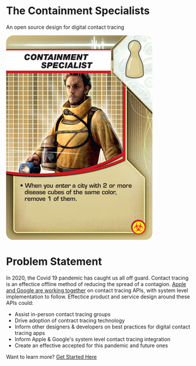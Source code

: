 # The Containment Specialists
An open source design for digital contact tracing

![Pandemic Role Card of Containment Specialist](img/pic1547116.png)


# Problem Statement
In 2020, the Covid 19 pandemic has caught us all off guard. Contact tracing is an effectice offline method of reducing the spread of a contagion. [Apple and Google are working together](https://www.theverge.com/interface/2020/4/11/21216652/apple-google-contact-tracing-covid-19-coronavirus-api-public-health-app-challenges) on contact tracing APIs, with system level implementation to follow. Effectice product and service design around these APIs could:

- Assist in-person contact tracing groups
- Drive adoption of contract tracing technology
- Inform other designers & developers on best practices for digital contact tracing apps
- Inform Apple & Google's system level contact tracing integration
- Create an effective accepted for this pandemic and future ones

Want to learn more?
[Get Started Here](https://github.com/clintmillerportfolio/containmentspecialist/wiki)
